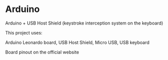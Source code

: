 # Arduino
Arduino + USB Host Shield (keystroke interception system on the keyboard)

This project uses:

Arduino Leonardo board,
USB Host Shield,
Micro USB,
USB keyboard

Board pinout on the official website

